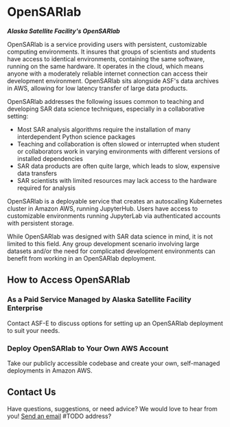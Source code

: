 # OpenSARlab

***Alaska Satellite Facility's OpenSARlab***

OpenSARlab is a service providing users with persistent, customizable computing environments. It insures that groups of scientists and students have access to identical environments, containing the same software, running on the same hardware. It operates in the cloud, which means anyone with a moderately reliable internet connection can access their development environment. OpenSARlab sits alongside ASF's data archives in AWS, allowing for low latency transfer of large data products.

OpenSARlab addresses the following issues common to teaching and developing SAR data science techniques, especially in
 a collaborative setting:
 
 * Most SAR analysis algorithms require the installation of many interdependent Python science packages
 * Teaching and collaboration is often slowed or interrupted when student or collaborators work in varying
 environments with different versions of installed dependencies
* SAR data products are often quite large, which leads to slow, expensive data transfers
* SAR scientists with limited resources may lack access to the hardware required for analysis

OpenSARlab is a deployable service that creates an autoscaling Kubernetes cluster in Amazon AWS, running JupyterHub. 
Users have access to customizable environments running JupyterLab via authenticated accounts with persistent storage.

While OpenSARlab was designed with SAR data science in mind, it is not limited to this field. Any group 
development scenario involving large datasets and/or the need for complicated development environments
can benefit from working in an OpenSARlab deployment. 

## How to Access OpenSARlab

### As a Paid Service Managed by Alaska Satellite Facility Enterprise
 
Contact ASF-E to discuss options for setting up an OpenSARlab deployment to suit your needs.

### Deploy OpenSARlab to Your Own AWS Account

Take our publicly accessible codebase and create your own, self-managed deployments in Amazon AWS.

## Contact Us

Have questions, suggestions, or need advice? We would love to hear from you! [Send an email]() #TODO address?